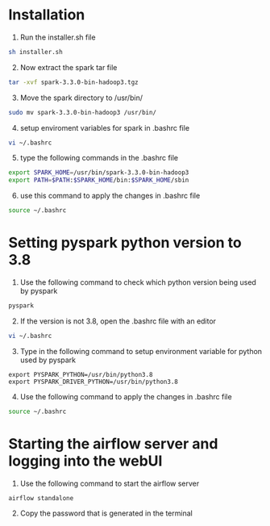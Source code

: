 #   Installation    #

1. Run the installer.sh file

```bash
sh installer.sh
```

2. Now extract the spark tar file

```bash
tar -xvf spark-3.3.0-bin-hadoop3.tgz
```

3. Move the spark directory to /usr/bin/

```bash
sudo mv spark-3.3.0-bin-hadoop3 /usr/bin/
```

4. setup enviroment variables for spark in .bashrc file

```bash
vi ~/.bashrc
```

5. type the following commands in the .bashrc file

```bash
export SPARK_HOME=/usr/bin/spark-3.3.0-bin-hadoop3
export PATH=$PATH:$SPARK_HOME/bin:$SPARK_HOME/sbin
```

6. use this command to apply the changes in .bashrc file

```bash
source ~/.bashrc
```


#   Setting pyspark python version to 3.8   #

1. Use the following command to check which python version being used by pyspark

```bash
pyspark
```

2. If the version is not 3.8, open the .bashrc file with an editor

```bash
vi ~/.bashrc
```

3. Type in the following command to setup environment variable for python used by pyspark

```
export PYSPARK_PYTHON=/usr/bin/python3.8
export PYSPARK_DRIVER_PYTHON=/usr/bin/python3.8
```

4. Use the following command to apply the changes in .bashrc file

```bash
source ~/.bashrc
```


#   Starting the airflow server and logging into the webUI    #

1. Use the following command to start the airflow server
```bash
airflow standalone
```

2. Copy the password that is generated in the terminal
